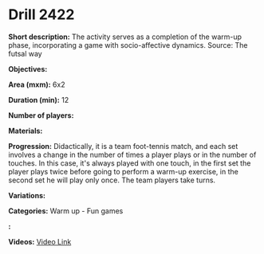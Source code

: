 # Drill 2422

**Short description:**
The activity serves as a completion of the warm-up phase, incorporating a game with socio-affective dynamics. Source: The futsal way

**Objectives:**


**Area (mxm):**
6x2

**Duration (min):**
12

**Number of players:**


**Materials:**


**Progression:**
Didactically, it is a team foot-tennis match, and each set involves a change in the number of times a player plays or in the number of touches. In this case, it's always played with one touch, in the first set the player plays twice before going to perform a warm-up exercise, in the second set he will play only once. The team players take turns.

**Variations:**


**Categories:**
Warm up - Fun games

**:**


**Videos:**
[Video Link](https://www.youtube.com/embed/XmjyVK4dI9w)

